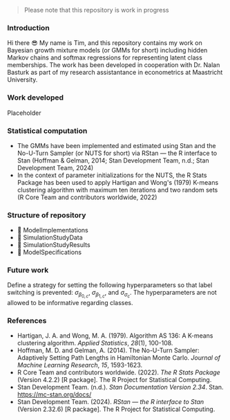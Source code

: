 > Please note that this repository is work in progress
### Introduction
Hi there :sunglasses: My name is Tim, and this repository contains my work on Bayesian growth mixture models (or GMMs for short) including hidden Markov chains and softmax regressions for representing latent class memberships. The work has been developed in cooperation with Dr. Nalan Basturk as part of my research assistantance in econometrics at Maastricht University.

### Work developed
Placeholder

### Statistical computation
* The GMMs have been implemented and estimated using Stan and the No-U-Turn Sampler (or NUTS for short) via RStan — the R interface to Stan (Hoffman & Gelman, 2014; Stan Development Team, n.d.; Stan Development Team, 2024)
* In the context of parameter initializations for the NUTS, the R Stats Package has been used to apply Hartigan and Wong's (1979) K-means clustering algorithm with maximum ten iterations and two random sets (R Core Team and contributors worldwide, 2022)

### Structure of repository
* :file_folder: ModelImplementations
* :file_folder: SimulationStudyData
* :file_folder: SimulationStudyResults
* :page_facing_up: ModelSpecifications

### Future work
Define a strategy for setting the following hyperparameters so that label switching is prevented: $\sigma_{\beta_{0,c}}$, $\sigma_{\beta_{1,c}}$, and $\sigma_{\sigma_c}$. The hyperparameters are not allowed to be informative regarding classes.

### References
* Hartigan, J. A. and Wong, M. A. (1979). Algorithm AS 136: A K-means clustering algorithm. *Applied Statistics*, *28*(1), 100-108.
* Hoffman, M. D. and Gelman, A. (2014). The No-U-Turn Sampler: Adaptively Setting Path Lengths in Hamiltonian Monte Carlo. *Journal of Machine Learning Research*, *15*, 1593-1623. 
* R Core Team and contributors worldwide. (2022). *The R Stats Package* (Version 4.2.2) [R package]. The R Project for Statistical Computing.
* Stan Development Team. (n.d.). *Stan Documentation Version 2.34*. Stan. https://mc-stan.org/docs/
* Stan Development Team. (2024). *RStan — the R interface to Stan* (Version 2.32.6) [R package]. The R Project for Statistical Computing.


